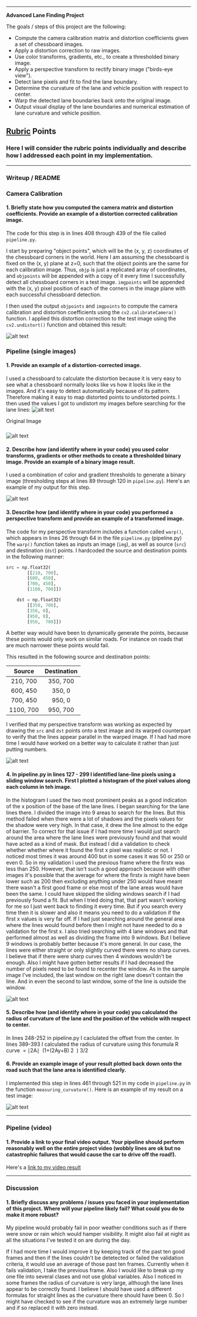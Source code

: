 
---

**Advanced Lane Finding Project**

The goals / steps of this project are the following:

* Compute the camera calibration matrix and distortion coefficients given a set of chessboard images.
* Apply a distortion correction to raw images.
* Use color transforms, gradients, etc., to create a thresholded binary image.
* Apply a perspective transform to rectify binary image ("birds-eye view").
* Detect lane pixels and fit to find the lane boundary.
* Determine the curvature of the lane and vehicle position with respect to center.
* Warp the detected lane boundaries back onto the original image.
* Output visual display of the lane boundaries and numerical estimation of lane curvature and vehicle position.

[//]: # (Image References)

[image1]: calibration2_undistorted.jpg "Undistorted"
[image2]: warped_lines.png "Warp Example"
[image3]: thresholded_binary_image.png "Thresholded Binary Image"
[image4]: result242.jpg "Lane Area Image"
[image5]: lane_line_pixels.png "Lane Line Pixels"
[image6]: undistorted1.jpg "Undistored Image"
[image7]: distorted1.jpg "Distorted Image"
[video1]: ./project_video.mp4 "Video"

## [Rubric](https://review.udacity.com/#!/rubrics/571/view) Points

### Here I will consider the rubric points individually and describe how I addressed each point in my implementation.  

---

### Writeup / README


### Camera Calibration

#### 1. Briefly state how you computed the camera matrix and distortion coefficients. Provide an example of a distortion corrected calibration image.

The code for this step is in lines 408 through 439 of the file called `pipeline.py`.  

I start by preparing "object points", which will be the (x, y, z) coordinates of the chessboard corners in the world. Here I am assuming the chessboard is fixed on the (x, y) plane at z=0, such that the object points are the same for each calibration image.  Thus, `objp` is just a replicated array of coordinates, and `objpoints` will be appended with a copy of it every time I successfully detect all chessboard corners in a test image.  `imgpoints` will be appended with the (x, y) pixel position of each of the corners in the image plane with each successful chessboard detection.  

I then used the output `objpoints` and `imgpoints` to compute the camera calibration and distortion coefficients using the `cv2.calibrateCamera()` function.  I applied this distortion correction to the test image using the `cv2.undistort()` function and obtained this result: 

![alt text][image1]

### Pipeline (single images)

#### 1. Provide an example of a distortion-corrected image.

I used a chessboard to calculate the distortion because it is very easy to see what a chessboard normally looks like vs how it looks like in the images. And it's easy to 
detect automatically because of its pattern. Therefore
making it easy to map distorted points to undistorted points. I then used the values I got to undistort my images before searching for the lane lines:
![alt text][image7]

Original Image
#####
![alt text][image6]

#### 2. Describe how (and identify where in your code) you used color transforms, gradients or other methods to create a thresholded binary image.  Provide an example of a binary image result.

I used a combination of color and gradient thresholds to generate a binary image (thresholding steps at lines 89 through 120 in `pipeline.py`).  Here's an example of my output for this step. 

![alt text][image3]

#### 3. Describe how (and identify where in your code) you performed a perspective transform and provide an example of a transformed image.

The code for my perspective transform includes a function called `warp()`, which appears in lines 26 through 64 in the file `pipeline.py` (pipeline.py) The `warp()` function takes as inputs an image (`img`), as well as source (`src`) and destination (`dst`) points.  I hardcoded the source and destination points in the following manner:

```python
src = np.float32(
		[[210, 700],
		[600, 450],
		[700, 450],
		[1100, 700]])

	dst = np.float32(
		[[350, 700],
		[350, 0], 
		[950, 0],
		[950,  700]])
```

A better way would have been to dynamically generate the points, because these points would only work on similar roads. For instance on roads that are much narrower these points would fail. 

This resulted in the following source and destination points:

| Source        | Destination   | 
|:-------------:|:-------------:| 
| 210, 700      | 350, 700       | 
| 600, 450      | 350, 0      |
| 700, 450     | 950, 0      |
| 1100, 700      | 950, 700        |

I verified that my perspective transform was working as expected by drawing the `src` and `dst` points onto a test image and its warped counterpart to verify that the lines appear parallel in the warped image. If I had had more time I would have worked on a better way to calculate it rather than just putting numbers.

![alt text][image2]

#### 4. In pipeline.py in lines 127 - 299 I identified lane-line pixels using a sliding window search. First I plotted a histogram of the pixel values along each column in teh image. 
In the histogram I used the two most prominent peaks as a good indication of the x position of the base of the lane lines. I began searching for the lane lines there. I divided the image into 9 areas to search for the lines. But this method failed when there were a lot of shadows and the pixels values for the shadow were very high. In that case, it drew the line almost to the edge of barrier. To correct for that issue if I had more time I would just search around the area where the lane lines were previously found and that would have acted as a kind of mask. But instead I did a validation to check whether whether where it found the first x pixel was realistic or not. I noticed most times it was around 400 but in some cases it was 50 or 250 or even 0. So in my validation I used the previous frame where the firstx was less than 250. However, that isn't such a good approach because with other images it's possible that the average for where the firstx is might have been lower such as 200 then excluding anything under 250 would have meant there wasn't a first good frame or else most of the lane areas would have been the same. I could have skipped the sliding windows search if I had previously found a fit. But when I tried doing that, that part wasn't working for me so I just went back to finding it every time. But if you search every time then it is slower and also it means you need to do a validation if the first x values is very far off. If I had just searching around the general area where the lines would found before then I might not have needed to do a validation for the first x. I also tried searching with 4 lane windows and that performed almost as well as dividing the frame into 9 windows. But I believe 9 windows is probably better because it's more general. In our case, the lines were either straight or only slightly curved there were no sharp curves. I believe that if there were sharp curves then 4 windows wouldn't be enough. Also I might have gotten better results if I had decreased the number of pixels need to be found to recenter the window. As in the sample image I've included, the last window on the right lane doesn't contain the line. And in even the second to last window, some of the line is outside the window.

![alt text][image5]

#### 5. Describe how (and identify where in your code) you calculated the radius of curvature of the lane and the position of the vehicle with respect to center.

In lines 248-252 in pipeline.py I caclulated the offset from the center. In lines 389-393 I calculated the radius of curvature using this forumula R
​curve
​​ =
​∣2A∣
​
​(1+(2Ay+B)
​2
​​ )
​3/2
​​ 
​​

#### 6. Provide an example image of your result plotted back down onto the road such that the lane area is identified clearly.

I implemented this step in lines 461 through 521 in my code in `pipeline.py` in the function `measuring_curvature()`. Here is an example of my result on a test image:

![alt text][image4]

---

### Pipeline (video)

#### 1. Provide a link to your final video output.  Your pipeline should perform reasonably well on the entire project video (wobbly lines are ok but no catastrophic failures that would cause the car to drive off the road!).

Here's a [link to my video result](https://youtu.be/Fby-P1Zlwqo)

---

### Discussion

#### 1. Briefly discuss any problems / issues you faced in your implementation of this project.  Where will your pipeline likely fail?  What could you do to make it more robust?

My pipeline would probably fail in poor weather conditions such as if there were snow or rain which would hamper visibility. It might also fail at night as all the situations I've tested it on are during the day. 

If I had more time I would improve it by keeping track of the past ten good frames and then if the lines couldn't be detetected or failed the validation criteria, it would use an average of those past ten frames. Currently when it fails validation, I take the previous frame. Also I would like to break up my one file into several clases and not use global variables. Also I noticed in some frames the radius of curvature is very large, although the lane lines appear to be correctly found. I believe I should have used a different formulas for straight lines as the curvature there should have been 0. So I might have checked to see if the curvature was an extremely large number and if so replaced it with zero instead. 

